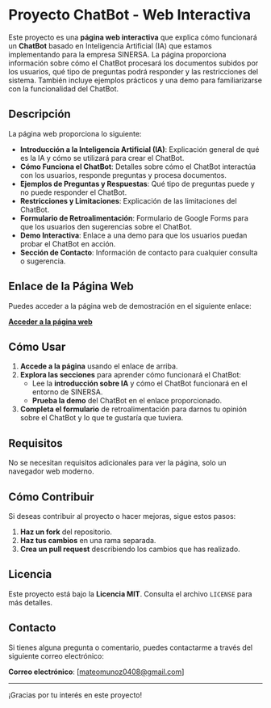 # Proyecto ChatBot - Web Interactiva

Este proyecto es una **página web interactiva** que explica cómo funcionará un **ChatBot** basado en Inteligencia Artificial (IA) que estamos implementando para la empresa SINERSA. La página proporciona información sobre cómo el ChatBot procesará los documentos subidos por los usuarios, qué tipo de preguntas podrá responder y las restricciones del sistema. También incluye ejemplos prácticos y una demo para familiarizarse con la funcionalidad del ChatBot.

## Descripción

La página web proporciona lo siguiente:

- **Introducción a la Inteligencia Artificial (IA)**: Explicación general de qué es la IA y cómo se utilizará para crear el ChatBot.
- **Cómo Funciona el ChatBot**: Detalles sobre cómo el ChatBot interactúa con los usuarios, responde preguntas y procesa documentos.
- **Ejemplos de Preguntas y Respuestas**: Qué tipo de preguntas puede y no puede responder el ChatBot.
- **Restricciones y Limitaciones**: Explicación de las limitaciones del ChatBot.
- **Formulario de Retroalimentación**: Formulario de Google Forms para que los usuarios den sugerencias sobre el ChatBot.
- **Demo Interactiva**: Enlace a una demo para que los usuarios puedan probar el ChatBot en acción.
- **Sección de Contacto**: Información de contacto para cualquier consulta o sugerencia.

## Enlace de la Página Web

Puedes acceder a la página web de demostración en el siguiente enlace:

[**Acceder a la página web**](https://practicantetisinersa.github.io/web_chatbotsinersa/)

## Cómo Usar

1. **Accede a la página** usando el enlace de arriba.
2. **Explora las secciones** para aprender cómo funcionará el ChatBot:
   - Lee la **introducción sobre IA** y cómo el ChatBot funcionará en el entorno de SINERSA.
   - **Prueba la demo** del ChatBot en el enlace proporcionado.
3. **Completa el formulario** de retroalimentación para darnos tu opinión sobre el ChatBot y lo que te gustaría que tuviera.

## Requisitos

No se necesitan requisitos adicionales para ver la página, solo un navegador web moderno.

## Cómo Contribuir

Si deseas contribuir al proyecto o hacer mejoras, sigue estos pasos:

1. **Haz un fork** del repositorio.
2. **Haz tus cambios** en una rama separada.
3. **Crea un pull request** describiendo los cambios que has realizado.

## Licencia

Este proyecto está bajo la **Licencia MIT**. Consulta el archivo `LICENSE` para más detalles.

## Contacto

Si tienes alguna pregunta o comentario, puedes contactarme a través del siguiente correo electrónico:

**Correo electrónico**: [mateomunoz0408@gmail.com]

---

¡Gracias por tu interés en este proyecto!
